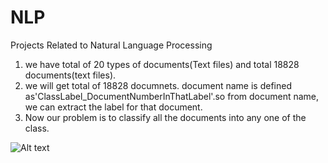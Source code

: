 # NLP
Projects Related to Natural Language Processing
1. we have total of 20 types of documents(Text files) and total 18828 documents(text files).
2. we will get total of 18828 documnets. document name is defined as'ClassLabel_DocumentNumberInThatLabel'.so from document name, we can extract the label for that document.
3. Now our problem is to classify all the documents into any one of the class.

![Alt text](master/NLP/frst.PNG)
